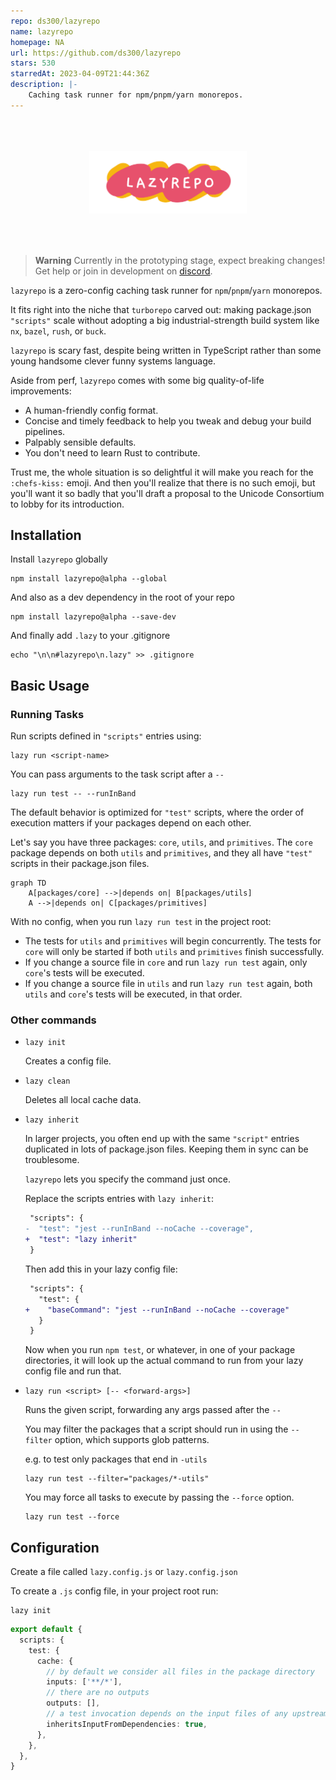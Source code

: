 ```yaml
---
repo: ds300/lazyrepo
name: lazyrepo
homepage: NA
url: https://github.com/ds300/lazyrepo
stars: 530
starredAt: 2023-04-09T21:44:36Z
description: |-
    Caching task runner for npm/pnpm/yarn monorepos.
---
```


<div alt style="text-align: center; transform: scale(.5);">
  <img alt="LAZYREPO" src="https://github.com/ds300/lazyrepo/raw/main/assets/lazyrepo.svg" />
</div>

> **Warning** Currently in the prototyping stage, expect breaking changes! Get help or join in development on [discord](https://discord.gg/XWb3NGHkfD).

`lazyrepo` is a zero-config caching task runner for `npm`/`pnpm`/`yarn` monorepos.

It fits right into the niche that `turborepo` carved out: making package.json `"scripts"` scale without adopting a big industrial-strength build system like `nx`, `bazel`, `rush`, or `buck`.

`lazyrepo` is scary fast, despite being written in TypeScript rather than some young handsome clever funny systems language.

Aside from perf, `lazyrepo` comes with some big quality-of-life improvements:

- A human-friendly config format.
- Concise and timely feedback to help you tweak and debug your build pipelines.
- Palpably sensible defaults.
- You don't need to learn Rust to contribute.

Trust me, the whole situation is so delightful it will make you reach for the `:chefs-kiss:` emoji. And then you'll realize that there is no such emoji, but you'll want it so badly that you'll draft a proposal to the Unicode Consortium to lobby for its introduction.

## Installation

Install `lazyrepo` globally

    npm install lazyrepo@alpha --global

And also as a dev dependency in the root of your repo

    npm install lazyrepo@alpha --save-dev

And finally add `.lazy` to your .gitignore

    echo "\n\n#lazyrepo\n.lazy" >> .gitignore

## Basic Usage

### Running Tasks

Run scripts defined in `"scripts"` entries using:

    lazy run <script-name>

You can pass arguments to the task script after a `--`

    lazy run test -- --runInBand

The default behavior is optimized for `"test"` scripts, where the order of execution matters if your packages depend on each other.

Let's say you have three packages: `core`, `utils`, and `primitives`. The `core` package depends on both `utils` and `primitives`, and they all have `"test"` scripts in their package.json files.

```mermaid
graph TD
    A[packages/core] -->|depends on| B[packages/utils]
    A -->|depends on| C[packages/primitives]
```

With no config, when you run `lazy run test` in the project root:

- The tests for `utils` and `primitives` will begin concurrently. The tests for `core` will only be started if both `utils` and `primitives` finish successfully.
- If you change a source file in `core` and run `lazy run test` again, only `core`'s tests will be executed.
- If you change a source file in `utils` and run `lazy run test` again, both `utils` and `core`'s tests will be executed, in that order.

### Other commands

- `lazy init`

  Creates a config file.

- `lazy clean`

  Deletes all local cache data.

- `lazy inherit`

  In larger projects, you often end up with the same `"script"` entries duplicated in lots of package.json files. Keeping them in sync can be troublesome.

  `lazyrepo` lets you specify the command just once.

  Replace the scripts entries with `lazy inherit`:

  ```diff
   "scripts": {
  -  "test": "jest --runInBand --noCache --coverage",
  +  "test": "lazy inherit"
   }
  ```

  Then add this in your lazy config file:

  ```diff
   "scripts": {
     "test": {
  +    "baseCommand": "jest --runInBand --noCache --coverage"
     }
   }
  ```

  Now when you run `npm test`, or whatever, in one of your package directories, it will look up the actual command to run from your lazy config file and run that.

- `lazy run <script> [-- <forward-args>]`

  Runs the given script, forwarding any args passed after the `--`

  You may filter the packages that a script should run in using the `--filter` option, which supports glob patterns.

  e.g. to test only packages that end in `-utils`

      lazy run test --filter="packages/*-utils"

  You may force all tasks to execute by passing the `--force` option.

      lazy run test --force

## Configuration

Create a file called `lazy.config.js` or `lazy.config.json`

To create a `.js` config file, in your project root run:

    lazy init

```ts
export default {
  scripts: {
    test: {
      cache: {
        // by default we consider all files in the package directory
        inputs: ['**/*'],
        // there are no outputs
        outputs: [],
        // a test invocation depends on the input files of any upstream packages
        inheritsInputFromDependencies: true,
      },
    },
  },
}
```

